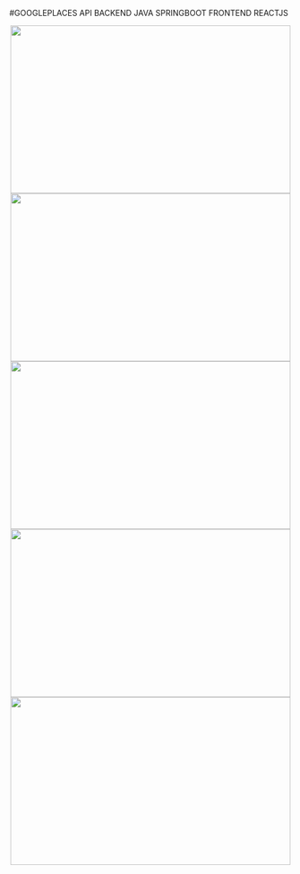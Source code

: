 #GOOGLEPLACES API BACKEND JAVA SPRINGBOOT FRONTEND REACTJS
<div align="center">
  
<img src ="https://github.com/oguzhanmavii/GooglePlacesApi/assets/77650437/7cdd3a0c-b37c-4016-b2a1-d209ffe05cee" width="500" height="300">
<br>
<img src ="https://github.com/oguzhanmavii/GooglePlacesApi/assets/77650437/6204ad6b-d41b-4c02-bbc3-8366c1c62db3" width="500" height="300">
<br>
<img src ="https://github.com/oguzhanmavii/GooglePlacesApi/assets/77650437/0b39315f-d5bc-4213-ab29-c22d7faed130" width="500" height="300">
<br>
<img src ="https://github.com/oguzhanmavii/GooglePlacesApi/assets/77650437/0f648ed1-3e9f-4760-a852-986178d3edfb" width="500" height="300">
<br>
<img src ="https://github.com/oguzhanmavii/GooglePlacesApi/assets/77650437/0e709c63-c18e-4fce-af56-8729525daef5" width="500" height="300">
</div> 



